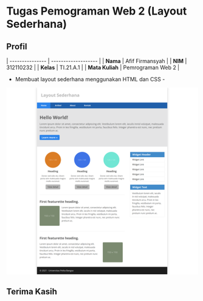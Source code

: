 # Tugas Pemograman Web 2 (Layout Sederhana)
## Profil
| --------------- | ------------------- |
| **Nama**        | Afif Firmansyah     |
| **NIM**         | 312110232           |
| **Kelas**       | TI.21.A.1           |
| **Mata Kuliah** | Pemrograman Web 2   |

- Membuat layout sederhana menggunakan HTML dan CSS -

![Gambar 1](img/example.png)

## Terima Kasih